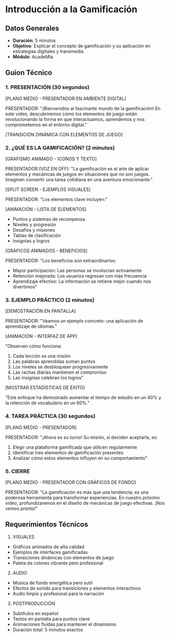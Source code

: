 # Introducción a la Gamificación

## Datos Generales
- **Duración**: 5 minutos
- **Objetivo**: Explicar el concepto de gamificación y su aplicación en estrategias digitales y transmedia
- **Módulo**: AcadeMía

## Guion Técnico

### 1. PRESENTACIÓN (30 segundos)

[PLANO MEDIO - PRESENTADOR EN AMBIENTE DIGITAL]

PRESENTADOR:
"¡Bienvenidos al fascinante mundo de la gamificación! En este video, descubriremos cómo los elementos de juego están revolucionando la forma en que interactuamos, aprendemos y nos comprometemos en el entorno digital."

[TRANSICIÓN DINÁMICA CON ELEMENTOS DE JUEGO]

### 2. ¿QUÉ ES LA GAMIFICACIÓN? (2 minutos)

[GRAFISMO ANIMADO - ICONOS Y TEXTO]

PRESENTADOR (VOZ EN OFF):
"La gamificación es el arte de aplicar elementos y mecánicas de juegos en situaciones que no son juegos. Imaginen convertir una tarea cotidiana en una aventura emocionante."

[SPLIT SCREEN - EJEMPLOS VISUALES]

PRESENTADOR:
"Los elementos clave incluyen:"

[ANIMACIÓN - LISTA DE ELEMENTOS]
- Puntos y sistemas de recompensa
- Niveles y progresión
- Desafíos y misiones
- Tablas de clasificación
- Insignias y logros

[GRÁFICOS ANIMADOS - BENEFICIOS]

PRESENTADOR:
"Los beneficios son extraordinarios:
- Mayor participación: Las personas se involucran activamente
- Retención mejorada: Los usuarios regresan con más frecuencia
- Aprendizaje efectivo: La información se retiene mejor cuando nos divertimos"

### 3. EJEMPLO PRÁCTICO (2 minutos)

[DEMOSTRACIÓN EN PANTALLA]

PRESENTADOR:
"Veamos un ejemplo concreto: una aplicación de aprendizaje de idiomas."

[ANIMACIÓN - INTERFAZ DE APP]

"Observen cómo funciona:
1. Cada lección es una misión
2. Las palabras aprendidas suman puntos
3. Los niveles se desbloquean progresivamente
4. Las rachas diarias mantienen el compromiso
5. Las insignias celebran los logros"

[MOSTRAR ESTADÍSTICAS DE ÉXITO]

"Este enfoque ha demostrado aumentar el tiempo de estudio en un 40% y la retención de vocabulario en un 60%."

### 4. TAREA PRÁCTICA (30 segundos)

[PLANO MEDIO - PRESENTADOR]

PRESENTADOR:
"¡Ahora es su turno! Su misión, si deciden aceptarla, es:
1. Elegir una plataforma gamificada que utilicen regularmente
2. Identificar tres elementos de gamificación presentes
3. Analizar cómo estos elementos influyen en su comportamiento"

### 5. CIERRE

[PLANO MEDIO - PRESENTADOR CON GRÁFICOS DE FONDO]

PRESENTADOR:
"La gamificación es más que una tendencia; es una poderosa herramienta para transformar experiencias. En nuestro próximo video, profundizaremos en el diseño de mecánicas de juego efectivas. ¡Nos vemos pronto!"

## Requerimientos Técnicos

1. VISUALES
- Gráficos animados de alta calidad
- Ejemplos de interfaces gamificadas
- Transiciones dinámicas con elementos de juego
- Paleta de colores vibrante pero profesional

2. AUDIO
- Música de fondo energética pero sutil
- Efectos de sonido para transiciones y elementos interactivos
- Audio limpio y profesional para la narración

3. POSTPRODUCCIÓN
- Subtítulos en español
- Textos en pantalla para puntos clave
- Animaciones fluidas para mantener el dinamismo
- Duración total: 5 minutos exactos